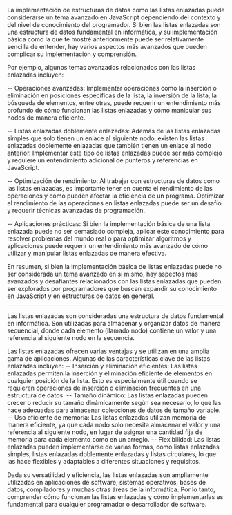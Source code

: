 
La implementación de estructuras de datos como las listas enlazadas puede considerarse un tema avanzado en JavaScript dependiendo del contexto y del nivel de conocimiento del programador. Si bien las listas enlazadas son una estructura de datos fundamental en informática, y su implementación básica como la que te mostré anteriormente puede ser relativamente sencilla de entender, hay varios aspectos más avanzados que pueden complicar su implementación y comprensión.

Por ejemplo, algunos temas avanzados relacionados con las listas enlazadas incluyen:

-- Operaciones avanzadas: Implementar operaciones como la inserción o eliminación en posiciones específicas de la lista, la inversión de la lista, la búsqueda de elementos, entre otras, puede requerir un entendimiento más profundo de cómo funcionan las listas enlazadas y cómo manipular sus nodos de manera eficiente.

-- Listas enlazadas doblemente enlazadas: Además de las listas enlazadas simples que solo tienen un enlace al siguiente nodo, existen las listas enlazadas doblemente enlazadas que también tienen un enlace al nodo anterior. Implementar este tipo de listas enlazadas puede ser más complejo y requiere un entendimiento adicional de punteros y referencias en JavaScript.

-- Optimización de rendimiento: Al trabajar con estructuras de datos como las listas enlazadas, es importante tener en cuenta el rendimiento de las operaciones y cómo pueden afectar la eficiencia de un programa. Optimizar el rendimiento de las operaciones en listas enlazadas puede ser un desafío y requerir técnicas avanzadas de programación.

-- Aplicaciones prácticas: Si bien la implementación básica de una lista enlazada puede no ser demasiado compleja, aplicar este conocimiento para resolver problemas del mundo real o para optimizar algoritmos y aplicaciones puede requerir un entendimiento más avanzado de cómo utilizar y manipular listas enlazadas de manera efectiva.

En resumen, si bien la implementación básica de listas enlazadas puede no ser considerada un tema avanzado en sí mismo, hay aspectos más avanzados y desafiantes relacionados con las listas enlazadas que pueden ser explorados por programadores que buscan expandir su conocimiento en JavaScript y en estructuras de datos en general.

---------------------------------------

Las listas enlazadas son consideradas una estructura de datos fundamental en informática. Son utilizadas para almacenar y organizar datos de manera secuencial, donde cada elemento (llamado nodo) contiene un valor y una referencia al siguiente nodo en la secuencia.

Las listas enlazadas ofrecen varias ventajas y se utilizan en una amplia gama de aplicaciones. Algunas de las características clave de las listas enlazadas incluyen:
-- Inserción y eliminación eficientes: Las listas enlazadas permiten la inserción y eliminación eficiente de elementos en cualquier posición de la lista. Esto es especialmente útil cuando se requieren operaciones de inserción o eliminación frecuentes en una estructura de datos.
-- Tamaño dinámico: Las listas enlazadas pueden crecer o reducir su tamaño dinámicamente según sea necesario, lo que las hace adecuadas para almacenar colecciones de datos de tamaño variable.
-- Uso eficiente de memoria: Las listas enlazadas utilizan memoria de manera eficiente, ya que cada nodo solo necesita almacenar el valor y una referencia al siguiente nodo, en lugar de asignar una cantidad fija de memoria para cada elemento como en un arreglo.
-- Flexibilidad: Las listas enlazadas pueden implementarse de varias formas, como listas enlazadas simples, listas enlazadas doblemente enlazadas y listas circulares, lo que las hace flexibles y adaptables a diferentes situaciones y requisitos.

Dada su versatilidad y eficiencia, las listas enlazadas son ampliamente utilizadas en aplicaciones de software, sistemas operativos, bases de datos, compiladores y muchas otras áreas de la informática. Por lo tanto, comprender cómo funcionan las listas enlazadas y cómo implementarlas es fundamental para cualquier programador o desarrollador de software.